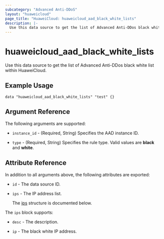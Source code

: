 ```yaml
---
subcategory: "Advanced Anti-DDoS"
layout: "huaweicloud"
page_title: "HuaweiCloud: huaweicloud_aad_black_white_lists"
description: |-
  Use this data source to get the list of Advanced Anti-DDos black white list within HuaweiCloud.
---
```


# huaweicloud_aad_black_white_lists

Use this data source to get the list of Advanced Anti-DDos black white list within HuaweiCloud.

## Example Usage

```hcl
data "huaweicloud_aad_black_white_lists" "test" {}
```

## Argument Reference

The following arguments are supported:

* `instance_id` - (Required, String) Specifies the AAD instance ID.

* `type` - (Required, String) Specifies the rule type. Valid values are **black** and **white**.

## Attribute Reference

In addition to all arguments above, the following attributes are exported:

* `id` - The data source ID.

* `ips` - The IP address list.

  The [ips](#ips_struct) structure is documented below.

<a name="ips_struct"></a>
The `ips` block supports:

* `desc` - The description.

* `ip` - The black white IP address.

